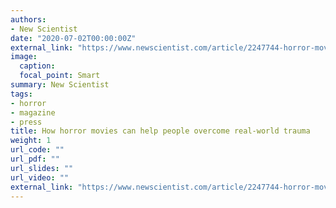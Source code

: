 ```yaml
---
authors:
- New Scientist
date: "2020-07-02T00:00:00Z"
external_link: "https://www.newscientist.com/article/2247744-horror-movie-fans-are-better-at-coping-with-the-coronavirus-pandemic/"
image:
  caption:
  focal_point: Smart
summary: New Scientist
tags:
- horror
- magazine
- press
title: How horror movies can help people overcome real-world trauma
weight: 1
url_code: ""
url_pdf: ""
url_slides: ""
url_video: ""
external_link: "https://www.newscientist.com/article/2247744-horror-movie-fans-are-better-at-coping-with-the-coronavirus-pandemic/"
---
```

